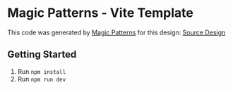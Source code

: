 # Magic Patterns - Vite Template

This code was generated by [Magic Patterns](https://magicpatterns.com) for this design: [Source Design](https://magicpatterns.com/c/h2zy3hhwvmw3qbj1exqyqu)

## Getting Started

1. Run `npm install`
2. Run `npm run dev`
